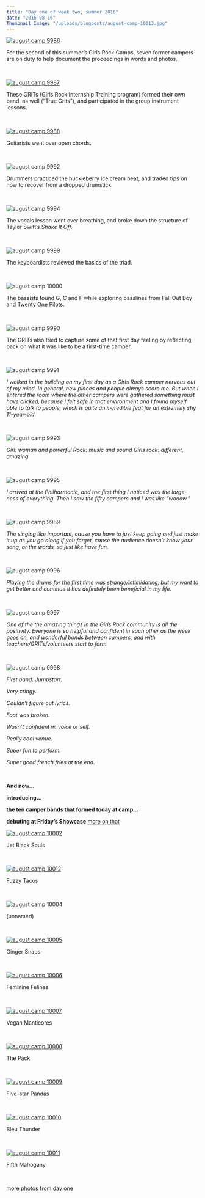 ```yaml
---
title: "Day one of week two, summer 2016"
date: "2016-08-16"
Thumbnail Image: "/uploads/blogposts/august-camp-10013.jpg"
---
```


[![august camp 9986](/uploads/blogposts/august-camp-9986.jpg)](http://girlsrockri.org/wp-content/uploads/2016/08/august-camp-9988.jpg)

For the second of this summer’s Girls Rock Camps, seven former campers are on duty to help document the proceedings in words and photos.

 

[![august camp 9987](/uploads/blogposts/august-camp-9987.jpg)](http://girlsrockri.org/wp-content/uploads/2016/08/august-camp-9988.jpg)

These GRITs (Girls Rock Internship Training program) formed their own band, as well (“True Grits”), and participated in the group instrument lessons.

 

[![august camp 9988](/uploads/blogposts/august-camp-9988.jpg)](http://girlsrockri.org/wp-content/uploads/2016/08/august-camp-9988.jpg)

Guitarists went over open chords.

 

![august camp 9992](/uploads/blogposts/august-camp-9992.jpg)

Drummers practiced the huckleberry ice cream beat, and traded tips on how to recover from a dropped drumstick.

 

![august camp 9994](/uploads/blogposts/august-camp-9994.jpg)

The vocals lesson went over breathing, and broke down the structure of Taylor Swift’s _Shake It Off._

 

![august camp 9999](/uploads/blogposts/august-camp-9999.jpg)

The keyboardists reviewed the basics of the triad.

 

![august camp 10000](/uploads/blogposts/august-camp-10000.jpg)

The bassists found G, C and F while exploring basslines from Fall Out Boy and Twenty One Pilots.

 

![august camp 9990](/uploads/blogposts/august-camp-9990.jpg)

The GRITs also tried to capture some of that first day feeling by reflecting back on what it was like to be a first-time camper.

 

![august camp 9991](/uploads/blogposts/august-camp-9991.jpg)

_I walked in the building on my first day as a Girls Rock camper nervous out of my mind. In general, new places and people always scare me. But when I entered the room where the other campers were gathered something must have clicked, because I felt safe in that environment and I found myself able to talk to people, which is quite an incredible feat for an extremely shy 11-year-old._ 

 

![august camp 9993](/uploads/blogposts/august-camp-9993.jpg)

_Girl: woman and powerful_ _Rock: music and sound_ _Girls rock: different, amazing_

 

![august camp 9995](/uploads/blogposts/august-camp-9995.jpg)

_I arrived at the Philharmonic, and the first thing I noticed was the large-ness of everything. Then I saw the fifty campers and I was like “wooow.”_

 

![august camp 9989](/uploads/blogposts/august-camp-9989.jpg)

_The singing like important, cause you have to just keep going and just make it up as you go along if you forget, cause the audience doesn’t know your song, or the words, so just like have fun._

 

![august camp 9996](/uploads/blogposts/august-camp-9996.jpg)

_Playing the drums for the first time was strange/intimidating, but my want to get better and continue it has definitely been beneficial in my life._

 

![august camp 9997](/uploads/blogposts/august-camp-9997.jpg)

_One of the the amazing things in the Girls Rock community is all the positivity. Everyone is so helpful and confident in each other as the week goes on, and wonderful bonds between campers, and with teachers/GRITs/volunteers start to form._

 

![august camp 9998](/uploads/blogposts/august-camp-9998.jpg)

_First band: Jumpstart._

_Very cringy._

_Couldn’t figure out lyrics._

_Foot was broken._

_Wasn’t confident w. voice or self._

_Really cool venue._

_Super fun to perform._

_Super good french fries at the end._

 

**And now…**

**introducing...**

**the ten camper bands that formed today at camp...**

**debuting at Friday’s Showcase** [more on that](https://www.facebook.com/events/1072819902797658/)

[![august camp 10002](/uploads/blogposts/august-camp-10002.jpg)](http://girlsrockri.org/wp-content/uploads/2016/08/august-camp-10002.jpg)

Jet Black Souls

 

[![august camp 10012](/uploads/blogposts/august-camp-10012.jpg)](http://girlsrockri.org/wp-content/uploads/2016/08/august-camp-10012.jpg)

Fuzzy Tacos

 

[![august camp 10004](/uploads/blogposts/august-camp-10004.jpg)](http://girlsrockri.org/wp-content/uploads/2016/08/august-camp-10004.jpg)

(unnamed)

 

[![august camp 10005](/uploads/blogposts/august-camp-10005.jpg)](http://girlsrockri.org/wp-content/uploads/2016/08/august-camp-10005.jpg)

Ginger Snaps

 

[![august camp 10006](/uploads/blogposts/august-camp-10006.jpg)](http://girlsrockri.org/wp-content/uploads/2016/08/august-camp-10006.jpg)

Feminine Felines

 

[![august camp 10007](/uploads/blogposts/august-camp-10007.jpg)](http://girlsrockri.org/wp-content/uploads/2016/08/august-camp-10007.jpg)

Vegan Manticores

 

[![august camp 10008](/uploads/blogposts/august-camp-10008.jpg)](http://girlsrockri.org/wp-content/uploads/2016/08/august-camp-10008.jpg)

The Pack

 

[![august camp 10009](/uploads/blogposts/august-camp-10009.jpg)](http://girlsrockri.org/wp-content/uploads/2016/08/august-camp-10009.jpg)

Five-star Pandas

 

[![august camp 10010](/uploads/blogposts/august-camp-10010.jpg)](http://girlsrockri.org/wp-content/uploads/2016/08/august-camp-10010.jpg)

Bleu Thunder

 

[![august camp 10011](/uploads/blogposts/august-camp-10011.jpg)](http://girlsrockri.org/wp-content/uploads/2016/08/august-camp-10011.jpg)

Fifth Mahogany

 

[more photos from day one](https://www.flickr.com/photos/girlsrockri/albums/72157669414938304)

